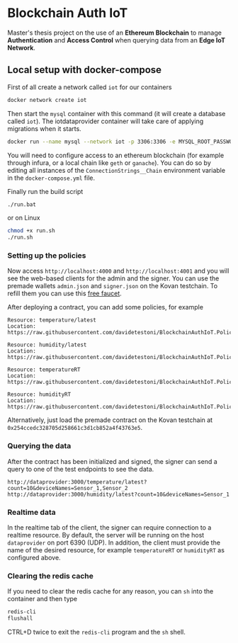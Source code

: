 # Blockchain Auth IoT
Master's thesis project on the use of an **Ethereum Blockchain** to manage **Authentication** and **Access Control** when querying data from an **Edge IoT Network**.

## Local setup with docker-compose
First of all create a network called `iot` for our containers
```bash
docker network create iot
```
Then start the `mysql` container with this command (it will create a database called `iot`). The iotdataprovider container will take care of applying migrations when it starts.
```bash
docker run --name mysql --network iot -p 3306:3306 -e MYSQL_ROOT_PASSWORD=admin MYSQL_DATABASE=iot -d mysql:latest
```
You will need to configure access to an ethereum blockchain (for example through infura, or a local chain like `geth` or `ganache`).
You can do so by editing all instances of the `ConnectionStrings__Chain` environment variable in the `docker-compose.yml` file.

Finally run the build script
```bash
./run.bat
```
or on Linux
```bash
chmod +x run.sh
./run.sh
```

### Setting up the policies
Now access `http://localhost:4000` and `http://localhost:4001` and you will see the web-based clients for the admin and the signer.
You can use the premade wallets `admin.json` and `signer.json` on the Kovan testchain. To refill them you can use this [free faucet](https://faucet.kovan.network/).

After deploying a contract, you can add some policies, for example
```
Resource: temperature/latest
Location: https://raw.githubusercontent.com/davidetestoni/BlockchainAuthIoT.Policies/688ac97c92aa749205f13d0c8ed4924e1c07a05f/temperature.json

Resource: humidity/latest
Location: https://raw.githubusercontent.com/davidetestoni/BlockchainAuthIoT.Policies/688ac97c92aa749205f13d0c8ed4924e1c07a05f/humidity.json

Resource: temperatureRT
Location: https://raw.githubusercontent.com/davidetestoni/BlockchainAuthIoT.Policies/aebc7f8957606fd26a6ffdf4e75054e1b623587c/temperatureRT.json

Resource: humidityRT
Location: https://raw.githubusercontent.com/davidetestoni/BlockchainAuthIoT.Policies/aebc7f8957606fd26a6ffdf4e75054e1b623587c/humidityRT.json
```
Alternatively, just load the premade contract on the Kovan testchain at `0x254ccedc328705d258661c3d1cb852a4f43763e5`.

### Querying the data
After the contract has been initialized and signed, the signer can send a query to one of the test endpoints to see the data.
```
http://dataprovider:3000/temperature/latest?count=10&deviceNames=Sensor_1,Sensor_2
http://dataprovider:3000/humidity/latest?count=10&deviceNames=Sensor_1
```

### Realtime data
In the realtime tab of the client, the signer can require connection to a realtime resource. By default, the server will be running on the host `dataprovider` on port 6390 (UDP). In addition, the client must provide the name of the desired resource, for example `temperatureRT` or `humidityRT` as configured above.

### Clearing the redis cache
If you need to clear the redis cache for any reason, you can `sh` into the container and then type
```bash
redis-cli
flushall
```
CTRL+D twice to exit the `redis-cli` program and the `sh` shell.
